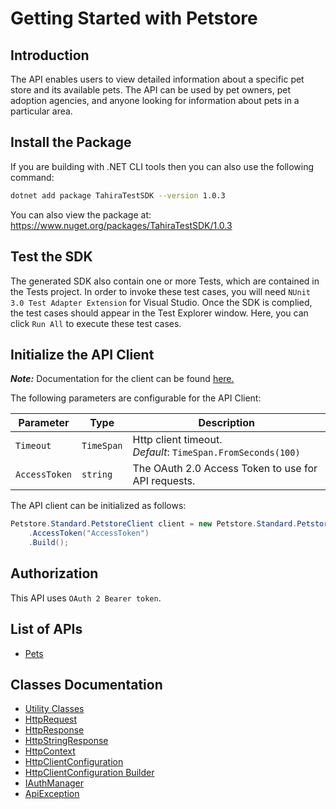 
# Getting Started with Petstore

## Introduction

The API enables users to view detailed information about a specific pet store and its available pets. The API can be used by pet owners, pet adoption agencies, and anyone looking for information about pets in a particular area.

## Install the Package

If you are building with .NET CLI tools then you can also use the following command:

```bash
dotnet add package TahiraTestSDK --version 1.0.3
```

You can also view the package at:
https://www.nuget.org/packages/TahiraTestSDK/1.0.3

## Test the SDK

The generated SDK also contain one or more Tests, which are contained in the Tests project. In order to invoke these test cases, you will need `NUnit 3.0 Test Adapter Extension` for Visual Studio. Once the SDK is complied, the test cases should appear in the Test Explorer window. Here, you can click `Run All` to execute these test cases.

## Initialize the API Client

**_Note:_** Documentation for the client can be found [here.](https://www.github.com/TahiraKhattak/tahira-test-dotnet-sdk/tree/1.0.3/doc/client.md)

The following parameters are configurable for the API Client:

| Parameter | Type | Description |
|  --- | --- | --- |
| `Timeout` | `TimeSpan` | Http client timeout.<br>*Default*: `TimeSpan.FromSeconds(100)` |
| `AccessToken` | `string` | The OAuth 2.0 Access Token to use for API requests. |

The API client can be initialized as follows:

```csharp
Petstore.Standard.PetstoreClient client = new Petstore.Standard.PetstoreClient.Builder()
    .AccessToken("AccessToken")
    .Build();
```

## Authorization

This API uses `OAuth 2 Bearer token`.

## List of APIs

* [Pets](https://www.github.com/TahiraKhattak/tahira-test-dotnet-sdk/tree/1.0.3/doc/controllers/pets.md)

## Classes Documentation

* [Utility Classes](https://www.github.com/TahiraKhattak/tahira-test-dotnet-sdk/tree/1.0.3/doc/utility-classes.md)
* [HttpRequest](https://www.github.com/TahiraKhattak/tahira-test-dotnet-sdk/tree/1.0.3/doc/http-request.md)
* [HttpResponse](https://www.github.com/TahiraKhattak/tahira-test-dotnet-sdk/tree/1.0.3/doc/http-response.md)
* [HttpStringResponse](https://www.github.com/TahiraKhattak/tahira-test-dotnet-sdk/tree/1.0.3/doc/http-string-response.md)
* [HttpContext](https://www.github.com/TahiraKhattak/tahira-test-dotnet-sdk/tree/1.0.3/doc/http-context.md)
* [HttpClientConfiguration](https://www.github.com/TahiraKhattak/tahira-test-dotnet-sdk/tree/1.0.3/doc/http-client-configuration.md)
* [HttpClientConfiguration Builder](https://www.github.com/TahiraKhattak/tahira-test-dotnet-sdk/tree/1.0.3/doc/http-client-configuration-builder.md)
* [IAuthManager](https://www.github.com/TahiraKhattak/tahira-test-dotnet-sdk/tree/1.0.3/doc/i-auth-manager.md)
* [ApiException](https://www.github.com/TahiraKhattak/tahira-test-dotnet-sdk/tree/1.0.3/doc/api-exception.md)

